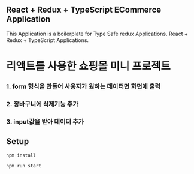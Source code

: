 
## React + Redux + TypeScript ECommerce Application

This Application is a boilerplate for Type Safe redux Applications. React + Redux + TypeScript Applications.

# 리액트를 사용한 쇼핑몰 미니 프로젝트


### 1. form 형식을 만들어 사용자가 원하는 데이터면 화면에 출력
### 2. 장바구니에 삭제기능 추가
### 3. input값을 받아 데이터 추가

## Setup

```
npm install

npm run start

```
